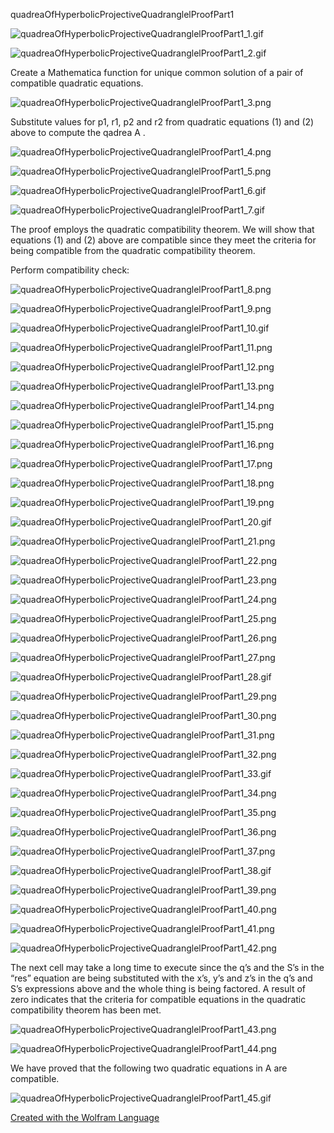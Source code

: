 quadreaOfHyperbolicProjectiveQuadranglelProofPart1 

![quadreaOfHyperbolicProjectiveQuadranglelProofPart1_1.gif](HTMLFiles/quadreaOfHyperbolicProjectiveQuadranglelProofPart1_1.gif)

![quadreaOfHyperbolicProjectiveQuadranglelProofPart1_2.gif](HTMLFiles/quadreaOfHyperbolicProjectiveQuadranglelProofPart1_2.gif)

Create a Mathematica function for unique common solution of a pair of compatible quadratic equations.

![quadreaOfHyperbolicProjectiveQuadranglelProofPart1_3.png](HTMLFiles/quadreaOfHyperbolicProjectiveQuadranglelProofPart1_3.png)

Substitute values for p1, r1, p2 and r2 from quadratic equations (1) and (2) above to compute the qadrea A .

![quadreaOfHyperbolicProjectiveQuadranglelProofPart1_4.png](HTMLFiles/quadreaOfHyperbolicProjectiveQuadranglelProofPart1_4.png)

![quadreaOfHyperbolicProjectiveQuadranglelProofPart1_5.png](HTMLFiles/quadreaOfHyperbolicProjectiveQuadranglelProofPart1_5.png)

![quadreaOfHyperbolicProjectiveQuadranglelProofPart1_6.gif](HTMLFiles/quadreaOfHyperbolicProjectiveQuadranglelProofPart1_6.gif)

![quadreaOfHyperbolicProjectiveQuadranglelProofPart1_7.gif](HTMLFiles/quadreaOfHyperbolicProjectiveQuadranglelProofPart1_7.gif)

The proof employs the quadratic compatibility theorem. We will show that equations (1) and (2) above are compatible since they meet the criteria for being compatible from the quadratic compatibility theorem.

Perform compatibility check:

![quadreaOfHyperbolicProjectiveQuadranglelProofPart1_8.png](HTMLFiles/quadreaOfHyperbolicProjectiveQuadranglelProofPart1_8.png)

![quadreaOfHyperbolicProjectiveQuadranglelProofPart1_9.png](HTMLFiles/quadreaOfHyperbolicProjectiveQuadranglelProofPart1_9.png)

![quadreaOfHyperbolicProjectiveQuadranglelProofPart1_10.gif](HTMLFiles/quadreaOfHyperbolicProjectiveQuadranglelProofPart1_10.gif)

![quadreaOfHyperbolicProjectiveQuadranglelProofPart1_11.png](HTMLFiles/quadreaOfHyperbolicProjectiveQuadranglelProofPart1_11.png)

![quadreaOfHyperbolicProjectiveQuadranglelProofPart1_12.png](HTMLFiles/quadreaOfHyperbolicProjectiveQuadranglelProofPart1_12.png)

![quadreaOfHyperbolicProjectiveQuadranglelProofPart1_13.png](HTMLFiles/quadreaOfHyperbolicProjectiveQuadranglelProofPart1_13.png)

![quadreaOfHyperbolicProjectiveQuadranglelProofPart1_14.png](HTMLFiles/quadreaOfHyperbolicProjectiveQuadranglelProofPart1_14.png)

![quadreaOfHyperbolicProjectiveQuadranglelProofPart1_15.png](HTMLFiles/quadreaOfHyperbolicProjectiveQuadranglelProofPart1_15.png)

![quadreaOfHyperbolicProjectiveQuadranglelProofPart1_16.png](HTMLFiles/quadreaOfHyperbolicProjectiveQuadranglelProofPart1_16.png)

![quadreaOfHyperbolicProjectiveQuadranglelProofPart1_17.png](HTMLFiles/quadreaOfHyperbolicProjectiveQuadranglelProofPart1_17.png)

![quadreaOfHyperbolicProjectiveQuadranglelProofPart1_18.png](HTMLFiles/quadreaOfHyperbolicProjectiveQuadranglelProofPart1_18.png)

![quadreaOfHyperbolicProjectiveQuadranglelProofPart1_19.png](HTMLFiles/quadreaOfHyperbolicProjectiveQuadranglelProofPart1_19.png)

![quadreaOfHyperbolicProjectiveQuadranglelProofPart1_20.gif](HTMLFiles/quadreaOfHyperbolicProjectiveQuadranglelProofPart1_20.gif)

![quadreaOfHyperbolicProjectiveQuadranglelProofPart1_21.png](HTMLFiles/quadreaOfHyperbolicProjectiveQuadranglelProofPart1_21.png)

![quadreaOfHyperbolicProjectiveQuadranglelProofPart1_22.png](HTMLFiles/quadreaOfHyperbolicProjectiveQuadranglelProofPart1_22.png)

![quadreaOfHyperbolicProjectiveQuadranglelProofPart1_23.png](HTMLFiles/quadreaOfHyperbolicProjectiveQuadranglelProofPart1_23.png)

![quadreaOfHyperbolicProjectiveQuadranglelProofPart1_24.png](HTMLFiles/quadreaOfHyperbolicProjectiveQuadranglelProofPart1_24.png)

![quadreaOfHyperbolicProjectiveQuadranglelProofPart1_25.png](HTMLFiles/quadreaOfHyperbolicProjectiveQuadranglelProofPart1_25.png)

![quadreaOfHyperbolicProjectiveQuadranglelProofPart1_26.png](HTMLFiles/quadreaOfHyperbolicProjectiveQuadranglelProofPart1_26.png)

![quadreaOfHyperbolicProjectiveQuadranglelProofPart1_27.png](HTMLFiles/quadreaOfHyperbolicProjectiveQuadranglelProofPart1_27.png)

![quadreaOfHyperbolicProjectiveQuadranglelProofPart1_28.gif](HTMLFiles/quadreaOfHyperbolicProjectiveQuadranglelProofPart1_28.gif)

![quadreaOfHyperbolicProjectiveQuadranglelProofPart1_29.png](HTMLFiles/quadreaOfHyperbolicProjectiveQuadranglelProofPart1_29.png)

![quadreaOfHyperbolicProjectiveQuadranglelProofPart1_30.png](HTMLFiles/quadreaOfHyperbolicProjectiveQuadranglelProofPart1_30.png)

![quadreaOfHyperbolicProjectiveQuadranglelProofPart1_31.png](HTMLFiles/quadreaOfHyperbolicProjectiveQuadranglelProofPart1_31.png)

![quadreaOfHyperbolicProjectiveQuadranglelProofPart1_32.png](HTMLFiles/quadreaOfHyperbolicProjectiveQuadranglelProofPart1_32.png)

![quadreaOfHyperbolicProjectiveQuadranglelProofPart1_33.gif](HTMLFiles/quadreaOfHyperbolicProjectiveQuadranglelProofPart1_33.gif)

![quadreaOfHyperbolicProjectiveQuadranglelProofPart1_34.png](HTMLFiles/quadreaOfHyperbolicProjectiveQuadranglelProofPart1_34.png)

![quadreaOfHyperbolicProjectiveQuadranglelProofPart1_35.png](HTMLFiles/quadreaOfHyperbolicProjectiveQuadranglelProofPart1_35.png)

![quadreaOfHyperbolicProjectiveQuadranglelProofPart1_36.png](HTMLFiles/quadreaOfHyperbolicProjectiveQuadranglelProofPart1_36.png)

![quadreaOfHyperbolicProjectiveQuadranglelProofPart1_37.png](HTMLFiles/quadreaOfHyperbolicProjectiveQuadranglelProofPart1_37.png)

![quadreaOfHyperbolicProjectiveQuadranglelProofPart1_38.gif](HTMLFiles/quadreaOfHyperbolicProjectiveQuadranglelProofPart1_38.gif)

![quadreaOfHyperbolicProjectiveQuadranglelProofPart1_39.png](HTMLFiles/quadreaOfHyperbolicProjectiveQuadranglelProofPart1_39.png)

![quadreaOfHyperbolicProjectiveQuadranglelProofPart1_40.png](HTMLFiles/quadreaOfHyperbolicProjectiveQuadranglelProofPart1_40.png)

![quadreaOfHyperbolicProjectiveQuadranglelProofPart1_41.png](HTMLFiles/quadreaOfHyperbolicProjectiveQuadranglelProofPart1_41.png)

![quadreaOfHyperbolicProjectiveQuadranglelProofPart1_42.png](HTMLFiles/quadreaOfHyperbolicProjectiveQuadranglelProofPart1_42.png)

The next cell may take a long time to execute since the q’s and the S’s in the “res” equation are being substituted with the x’s, y’s and z’s in the q’s and S’s expressions above and the whole thing is being factored. A result of zero indicates that the criteria for compatible equations in the quadratic compatibility theorem has been met.

![quadreaOfHyperbolicProjectiveQuadranglelProofPart1_43.png](HTMLFiles/quadreaOfHyperbolicProjectiveQuadranglelProofPart1_43.png)

![quadreaOfHyperbolicProjectiveQuadranglelProofPart1_44.png](HTMLFiles/quadreaOfHyperbolicProjectiveQuadranglelProofPart1_44.png)

We have proved that the following two quadratic equations in A are compatible.

![quadreaOfHyperbolicProjectiveQuadranglelProofPart1_45.gif](HTMLFiles/quadreaOfHyperbolicProjectiveQuadranglelProofPart1_45.gif)

[Created with the Wolfram Language](http://www.wolfram.com/language/)